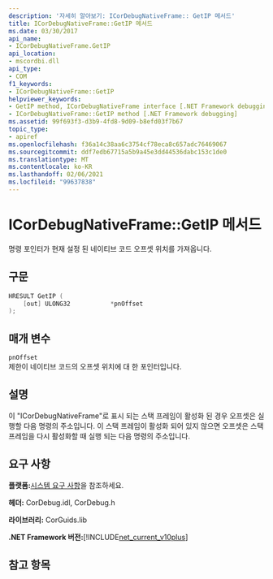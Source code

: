 ```yaml
---
description: '자세히 알아보기: ICorDebugNativeFrame:: GetIP 메서드'
title: ICorDebugNativeFrame::GetIP 메서드
ms.date: 03/30/2017
api_name:
- ICorDebugNativeFrame.GetIP
api_location:
- mscordbi.dll
api_type:
- COM
f1_keywords:
- ICorDebugNativeFrame::GetIP
helpviewer_keywords:
- GetIP method, ICorDebugNativeFrame interface [.NET Framework debugging]
- ICorDebugNativeFrame::GetIP method [.NET Framework debugging]
ms.assetid: 99f693f3-d3b9-4fd8-9d09-b8efd03f7b67
topic_type:
- apiref
ms.openlocfilehash: f36a14c38aa6c3754cf78eca8c657adc76469067
ms.sourcegitcommit: ddf7edb67715a5b9a45e3dd44536dabc153c1de0
ms.translationtype: MT
ms.contentlocale: ko-KR
ms.lasthandoff: 02/06/2021
ms.locfileid: "99637838"
---
```

# <a name="icordebugnativeframegetip-method"></a>ICorDebugNativeFrame::GetIP 메서드

명령 포인터가 현재 설정 된 네이티브 코드 오프셋 위치를 가져옵니다.  
  
## <a name="syntax"></a>구문  
  
```cpp  
HRESULT GetIP (  
    [out] ULONG32           *pnOffset  
);  
```  
  
## <a name="parameters"></a>매개 변수  

 `pnOffset`  
 제한이 네이티브 코드의 오프셋 위치에 대 한 포인터입니다.  
  
## <a name="remarks"></a>설명  

 이 "ICorDebugNativeFrame"로 표시 되는 스택 프레임이 활성화 된 경우 오프셋은 실행할 다음 명령의 주소입니다. 이 스택 프레임이 활성화 되어 있지 않으면 오프셋은 스택 프레임을 다시 활성화할 때 실행 되는 다음 명령의 주소입니다.  
  
## <a name="requirements"></a>요구 사항  

 **플랫폼:**[시스템 요구 사항](../../get-started/system-requirements.md)을 참조하세요.  
  
 **헤더:** CorDebug.idl, CorDebug.h  
  
 **라이브러리:** CorGuids.lib  
  
 **.NET Framework 버전:**[!INCLUDE[net_current_v10plus](../../../../includes/net-current-v10plus-md.md)]  
  
## <a name="see-also"></a>참고 항목

